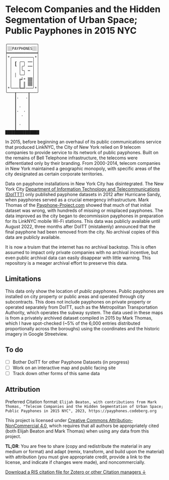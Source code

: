 # Telecom Companies and the Hidden Segmentation of Urban Space; Public Payphones in 2015 NYC

```
╭─────────────╮
│░░PAYPHONES░░│
┝━━━━━━━━━━━━━┥
│*╭─────────╮*│
│ │ ┎ ╭─╮ ┅┅│ │
│ │ ┖ │╭╯ ┅┅│ │
│ │   │╰╮ ┅ │ │
│ │ │ ╰─╯   │ │
│ │   ╔╛* ▒▒│ │
│ │   ║ ║ ▒▒│ │
│*╰───╚═╝───╯*│
╰───┰─────┰───╯
    ┃.   .┃    
    ┃     ┃    
    ┃ .   ┃    
    ┃.  . ┃   
    ┃  .  ┃   
    ┃     ┃  
    ┃ .   ┃  
    ┃     ┃  
███████████████
```

In 2015, before beginning an overhaul of its public communications service that produced LinkNYC, the City of New York relied on 9 telecom companies to provide service to its network of public payphones. Built on the remains of Bell Telephone infrastructure, the telecoms were differentiated only by their branding. From 2000-2014, telecom companies in New York maintained a geographic monopoly, with specific areas of the city designated as certain corporate territories. 

Data on payphone installations in New York City has disintegrated. The New York City [Department of Information Technology and Telecommunications (DoITTT)](https://opendata.cityofnewyork.us) only published payphone datasets in 2012 after Hurricane Sandy, when payphones served as a crucial emergency infrastructure. Mark Thomas of the [Payphone-Project.com](https://www.payphone-project.com/nyc_releases_its_ppt_public_pay_telephone_dataset.html) showed that much of that initial dataset was wrong, with hundreds of missing or misplaced payphones. The data improved as the city began to decommission payphones in preparation for its LinkNYC mobile Wi-Fi stations. This data was publicly available until August 2022, three months after DoITT (mistakenly) announced that the final payphone had been removed from the city. No archival copies of this data are publicly available. 

It is now a truism that the internet has no archival backstop. This is often assumed to impact only private companies with no archival incentive, but even public archival data can easily disappear with little warning. This repository is a meager archival effort to preserve this data.

## Limitations

This data only show the location of *public* payphones. Public payphones are installed on city property or public areas and operated through city subcontracts. This does not include payphones on private property or operated separately from DoITT, such as the Metropolitan Transportation Authority, which operates the subway system. The data used in these maps is from a privately archived dataset compiled in 2015 by Mark Thomas, which I have spot-checked (~5% of the 6,000 entries distributed proportionally across the boroughs) using the coordinates and the historic imagery in Google Streetview.

## To do

- [ ] Bother DoITT for other Payphone Datasets (in progress)
- [ ] Work on an interactive map and public facing site
- [ ] Track down other forms of this same data

## Attribution

Preferred Citation format:
`Elijah Beaton, with contributions from Mark Thomas, "Telecom Companies and the Hidden Segmentation of Urban Space; Public Payphones in 2015 NYC", 2023, https://payphones.codeberg.org`

This project is licensed under [Creative Commons Attribution-NonCommercial 4.0](/src/branch/main/license.txt), which requires that all authors be appropriately cited (both Elijah Beaton and Mark Thomas) when using any data from this project. 

**TL;DR**: You are free to share (copy and redistribute the material in any medium or format) and adapt (remix, transform, and build upon the material) with attribution (you must give appropriate credit, provide a link to the license, and indicate if changes were made), and noncommercially.


<a href="/raw/branch/main/citation.ris" download>Download a RIS citation file for Zotero or other Citation managers ↓</a>

